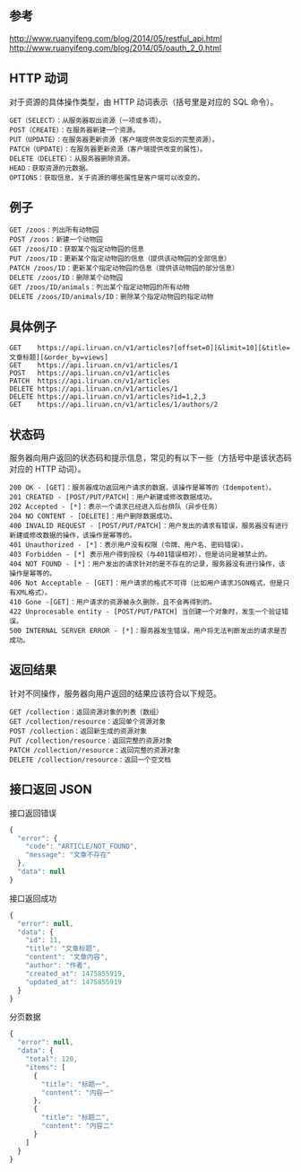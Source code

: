 ## 参考
http://www.ruanyifeng.com/blog/2014/05/restful_api.html  
http://www.ruanyifeng.com/blog/2014/05/oauth_2_0.html

## HTTP 动词
对于资源的具体操作类型，由 HTTP 动词表示（括号里是对应的 SQL 命令）。
```
GET（SELECT）：从服务器取出资源（一项或多项）。
POST（CREATE）：在服务器新建一个资源。
PUT（UPDATE）：在服务器更新资源（客户端提供改变后的完整资源）。
PATCH（UPDATE）：在服务器更新资源（客户端提供改变的属性）。
DELETE（DELETE）：从服务器删除资源。
HEAD：获取资源的元数据。
OPTIONS：获取信息，关于资源的哪些属性是客户端可以改变的。
```

## 例子
```
GET /zoos：列出所有动物园
POST /zoos：新建一个动物园
GET /zoos/ID：获取某个指定动物园的信息
PUT /zoos/ID：更新某个指定动物园的信息（提供该动物园的全部信息）
PATCH /zoos/ID：更新某个指定动物园的信息（提供该动物园的部分信息）
DELETE /zoos/ID：删除某个动物园
GET /zoos/ID/animals：列出某个指定动物园的所有动物
DELETE /zoos/ID/animals/ID：删除某个指定动物园的指定动物
```

## 具体例子
```
GET    https://api.liruan.cn/v1/articles?[offset=0][&limit=10][&title=文章标题][&order_by=views]
GET    https://api.liruan.cn/v1/articles/1
POST   https://api.liruan.cn/v1/articles
PATCH  https://api.liruan.cn/v1/articles
DELETE https://api.liruan.cn/v1/articles/1
DELETE https://api.liruan.cn/v1/articles?id=1,2,3
GET    https://api.liruan.cn/v1/articles/1/authors/2
```

## 状态码
服务器向用户返回的状态码和提示信息，常见的有以下一些（方括号中是该状态码对应的 HTTP 动词）。
```
200 OK - [GET]：服务器成功返回用户请求的数据，该操作是幂等的（Idempotent）。
201 CREATED - [POST/PUT/PATCH]：用户新建或修改数据成功。
202 Accepted - [*]：表示一个请求已经进入后台排队（异步任务）
204 NO CONTENT - [DELETE]：用户删除数据成功。
400 INVALID REQUEST - [POST/PUT/PATCH]：用户发出的请求有错误，服务器没有进行新建或修改数据的操作，该操作是幂等的。
401 Unauthorized - [*]：表示用户没有权限（令牌、用户名、密码错误）。
403 Forbidden - [*] 表示用户得到授权（与401错误相对），但是访问是被禁止的。
404 NOT FOUND - [*]：用户发出的请求针对的是不存在的记录，服务器没有进行操作，该操作是幂等的。
406 Not Acceptable - [GET]：用户请求的格式不可得（比如用户请求JSON格式，但是只有XML格式）。
410 Gone -[GET]：用户请求的资源被永久删除，且不会再得到的。
422 Unprocesable entity - [POST/PUT/PATCH] 当创建一个对象时，发生一个验证错误。
500 INTERNAL SERVER ERROR - [*]：服务器发生错误，用户将无法判断发出的请求是否成功。
```

## 返回结果
针对不同操作，服务器向用户返回的结果应该符合以下规范。
```
GET /collection：返回资源对象的列表（数组）
GET /collection/resource：返回单个资源对象
POST /collection：返回新生成的资源对象
PUT /collection/resource：返回完整的资源对象
PATCH /collection/resource：返回完整的资源对象
DELETE /collection/resource：返回一个空文档
```

## 接口返回 JSON
接口返回错误
```js
{
  "error": {
    "code": "ARTICLE/NOT_FOUND",
    "message": "文章不存在"
  },
  "data": null
}
```

接口返回成功
```js
{
  "error": null,
  "data": {
    "id": 11,
    "title": "文章标题",
    "content": "文章内容",
    "author": "作者",
    "created_at": 1475855919,
    "updated_at": 1475855919
  }
}
```

分页数据
```js
{
  "error": null,
  "data": {
    "total": 120,
    "items": [
      {
        "title": "标题一",
        "content": "内容一"
      },
      {
        "title": "标题二",
        "content": "内容二"
      }
    ]
  }
}
```
